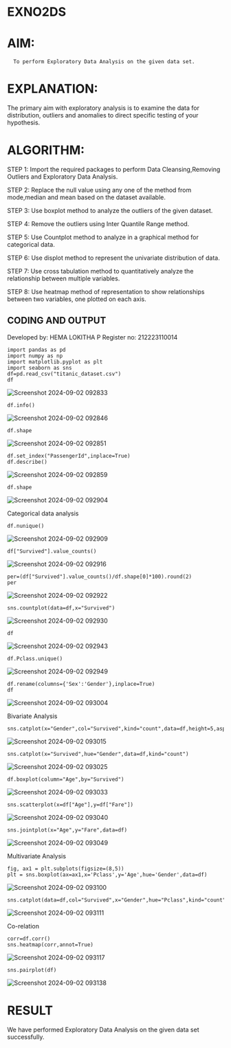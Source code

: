 # EXNO2DS
# AIM:
      To perform Exploratory Data Analysis on the given data set.
      
# EXPLANATION:
  The primary aim with exploratory analysis is to examine the data for distribution, outliers and anomalies to direct specific testing of your hypothesis.
  
# ALGORITHM:
STEP 1: Import the required packages to perform Data Cleansing,Removing Outliers and Exploratory Data Analysis.

STEP 2: Replace the null value using any one of the method from mode,median and mean based on the dataset available.

STEP 3: Use boxplot method to analyze the outliers of the given dataset.

STEP 4: Remove the outliers using Inter Quantile Range method.

STEP 5: Use Countplot method to analyze in a graphical method for categorical data.

STEP 6: Use displot method to represent the univariate distribution of data.

STEP 7: Use cross tabulation method to quantitatively analyze the relationship between multiple variables.

STEP 8: Use heatmap method of representation to show relationships between two variables, one plotted on each axis.

## CODING AND OUTPUT
Developed by: HEMA LOKITHA P
Register no: 212223110014
```
import pandas as pd
import numpy as np
import matplotlib.pyplot as plt
import seaborn as sns 
df=pd.read_csv("titanic_dataset.csv")
df
```
![Screenshot 2024-09-02 092833](https://github.com/user-attachments/assets/27609481-d45e-4f7b-95d7-0a707c629355)


```
df.info()
```
![Screenshot 2024-09-02 092846](https://github.com/user-attachments/assets/b359b19a-e161-4185-be2c-2ac8935a9ea8)

```
df.shape
```
![Screenshot 2024-09-02 092851](https://github.com/user-attachments/assets/5402e62a-c8ba-4a4e-9fe8-5de63b747bfe)

```
df.set_index("PassengerId",inplace=True)
df.describe()
```
![Screenshot 2024-09-02 092859](https://github.com/user-attachments/assets/4eedc077-29af-4d73-83a9-0345fee70ca9)


```
df.shape
```
![Screenshot 2024-09-02 092904](https://github.com/user-attachments/assets/a61051f5-5a83-4c71-a616-0ac28c8bbb99)

Categorical data analysis

```
df.nunique()
```

![Screenshot 2024-09-02 092909](https://github.com/user-attachments/assets/8a3eec4e-ea71-47da-9159-2cdce9a214ce)


```
df["Survived"].value_counts()
```

![Screenshot 2024-09-02 092916](https://github.com/user-attachments/assets/0a8eab3a-67ca-443a-958d-c110d08c9369)


```
per=(df["Survived"].value_counts()/df.shape[0]*100).round(2)
per
```

![Screenshot 2024-09-02 092922](https://github.com/user-attachments/assets/ca875d07-dcfc-4dbc-99e9-115cf1388f6d)


```
sns.countplot(data=df,x="Survived")
```
![Screenshot 2024-09-02 092930](https://github.com/user-attachments/assets/33105f05-f786-4088-a84f-c825011bec77)


```
df
```
![Screenshot 2024-09-02 092943](https://github.com/user-attachments/assets/0085d95c-f085-436d-a805-efe2676afb30)

```
df.Pclass.unique()
```

![Screenshot 2024-09-02 092949](https://github.com/user-attachments/assets/75bb4a81-62c5-450e-995c-41b187a31d54)

```
df.rename(columns={'Sex':'Gender'},inplace=True)
df
```
![Screenshot 2024-09-02 093004](https://github.com/user-attachments/assets/50c10860-2d0e-4fd7-b4c4-c7aac4cc7dac)

Bivariate Analysis
```
sns.catplot(x="Gender",col="Survived",kind="count",data=df,height=5,aspect=.7)
```
![Screenshot 2024-09-02 093015](https://github.com/user-attachments/assets/7dc8caa2-bd8d-43fd-8423-d063abe76266)

```
sns.catplot(x="Survived",hue="Gender",data=df,kind="count")
```
![Screenshot 2024-09-02 093025](https://github.com/user-attachments/assets/69ea5e76-4f77-4b6b-8316-959bb7576095)

```
df.boxplot(column="Age",by="Survived")
```
![Screenshot 2024-09-02 093033](https://github.com/user-attachments/assets/62539acd-bca4-4989-a156-ce6793bec473)

```
sns.scatterplot(x=df["Age"],y=df["Fare"])
```
![Screenshot 2024-09-02 093040](https://github.com/user-attachments/assets/dc5275c2-3de2-444e-be8e-d9576a2aaaf7)

```
sns.jointplot(x="Age",y="Fare",data=df)
```
![Screenshot 2024-09-02 093049](https://github.com/user-attachments/assets/aa055a56-9f63-4878-868c-2ac3c595c851)

Multivariate Analysis
```
fig, ax1 = plt.subplots(figsize=(8,5))
plt = sns.boxplot(ax=ax1,x='Pclass',y='Age',hue='Gender',data=df)
```

![Screenshot 2024-09-02 093100](https://github.com/user-attachments/assets/cf3fc757-563d-4420-b9a3-b74a7dab6397)

```
sns.catplot(data=df,col="Survived",x="Gender",hue="Pclass",kind="count")
```
![Screenshot 2024-09-02 093111](https://github.com/user-attachments/assets/86dbdab9-8278-4c51-8ddb-743010d71cfa)


Co-relation
```
corr=df.corr()
sns.heatmap(corr,annot=True)
```

![Screenshot 2024-09-02 093117](https://github.com/user-attachments/assets/ffa383bf-0d72-4c8e-9384-3ebe8e520a6d)

```
sns.pairplot(df)
```

![Screenshot 2024-09-02 093138](https://github.com/user-attachments/assets/961d3f6a-64da-4b97-80ec-65de4a2ce176)


# RESULT

We have performed Exploratory Data Analysis on the given data set successfully.

